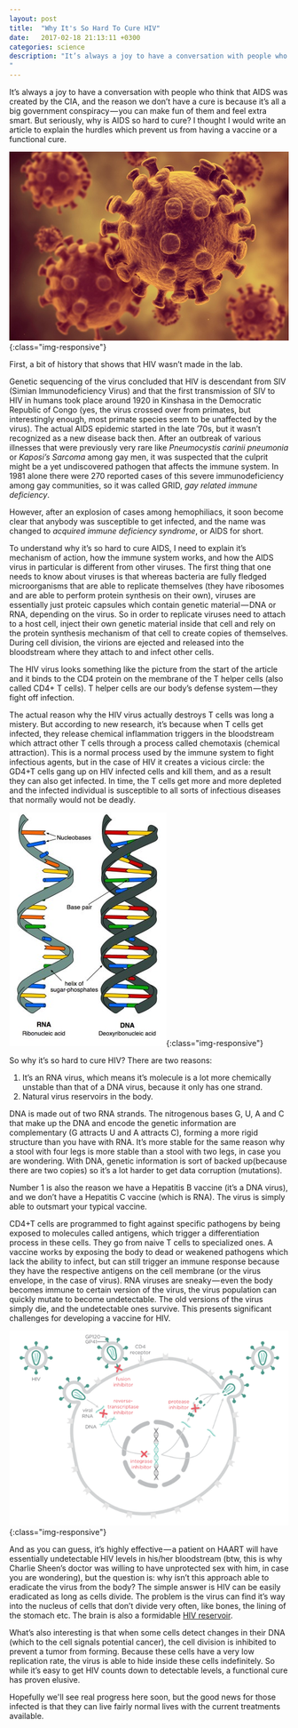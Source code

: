 ```yaml
---
layout: post
title:  "Why It's So Hard To Cure HIV"
date:   2017-02-18 21:13:11 +0300
categories: science
description: "It’s always a joy to have a conversation with people who think that AIDS was created by the CIA, and the reason we don’t have a cure is because it’s all a big government conspiracy — you can make fun of them and feel extra smart. But seriously, why is AIDS so hard to cure?
"
---
```

It’s always a joy to have a conversation with people who think that AIDS was created by the CIA, and the reason we don’t have a cure is because it’s all a big government conspiracy — you can make fun of them and feel extra smart. But seriously, why is AIDS so hard to cure? I thought I would write an article to explain the hurdles which prevent us from having a vaccine or a functional cure.

![image-title-here](/images/hiv1.jpg){:class="img-responsive"} 

First, a bit of history that shows that HIV wasn’t made in the lab. 

Genetic sequencing of the virus concluded that HIV is descendant from SIV (Simian Immunodeficiency Virus) and that the first transmission of SIV to HIV in humans took place around 1920 in Kinshasa in the Democratic Republic of Congo (yes, the virus crossed over from primates, but interestingly enough, most primate species seem to be unaffected by the virus). The actual AIDS epidemic started in the late ’70s, but it wasn’t recognized as a new disease back then. After an outbreak of various illnesses that were previously very rare like *Pneumocystis carinii pneumonia* or *Kaposi’s Sarcoma* among gay men, it was suspected that the culprit might be a yet undiscovered pathogen that affects the immune system. In 1981 alone there were 270 reported cases of this severe immunodeficiency among gay communities, so it was called GRID, *gay related immune deficiency*.

However, after an explosion of cases among hemophiliacs, it soon become clear that anybody was susceptible to get infected, and the name was changed to *acquired immune deficiency syndrome*, or AIDS for short.

To understand why it’s so hard to cure AIDS, I need to explain it’s mechanism of action, how the immune system works, and how the AIDS virus in particular is different from other viruses. The first thing that one needs to know about viruses is that whereas bacteria are fully fledged microorganisms that are able to replicate themselves (they have ribosomes and are able to perform protein synthesis on their own), viruses are essentially just proteic capsules which contain genetic material — DNA or RNA, depending on the virus. So in order to replicate viruses need to attach to a host cell, inject their own genetic material inside that cell and rely on the protein synthesis mechanism of that cell to create copies of themselves. During cell division, the virions are ejected and released into the bloodstream where they attach to and infect other cells.

The HIV virus looks something like the picture from the start of the article and it binds to the CD4 protein on the membrane of the T helper cells (also called CD4+ T cells). T helper cells are our body’s defense system — they fight off infection.

The actual reason why the HIV virus actually destroys T cells was long a mistery. But according to new research, it’s because when T cells get infected, they release chemical inflammation triggers in the bloodstream which attract other T cells through a process called chemotaxis (chemical attraction). This is a normal process used by the immune system to fight infectious agents, but in the case of HIV it creates a vicious circle: the GD4+T cells gang up on HIV infected cells and kill them, and as a result they can also get infected. In time, the T cells get more and more depleted and the infected individual is susceptible to all sorts of infectious diseases that normally would not be deadly.

![image-title-here](/images/hiv2.jpeg){:class="img-responsive"} 

So why it’s so hard to cure HIV? There are two reasons:

1. It’s an RNA virus, which means it’s molecule is a lot more chemically unstable than that of a DNA virus, because it only has one strand.
2. Natural virus reservoirs in the body.

DNA is made out of two RNA strands. The nitrogenous bases G, U, A and C that make up the DNA and encode the genetic information are complementary (G attracts U and A attracts C), forming a more rigid structure than you have with RNA. It’s more stable for the same reason why a stool with four legs is more stable than a stool with two legs, in case you are wondering. With DNA, genetic information is sort of backed up(because there are two copies) so it’s a lot harder to get data corruption (mutations).

Number 1 is also the reason we have a Hepatitis B vaccine (it’s a DNA virus), and we don’t have a Hepatitis C vaccine (which is RNA). The virus is simply able to outsmart your typical vaccine.

CD4+T cells are programmed to fight against specific pathogens by being exposed to molecules called antigens, which trigger a differentiation process in these cells. They go from naive T cells to specialized ones. A vaccine works by exposing the body to dead or weakened pathogens which lack the ability to infect, but can still trigger an immune response because they have the respective antigens on the cell membrane (or the virus envelope, in the case of virus). RNA viruses are sneaky — even the body becomes immune to certain version of the virus, the virus population can quickly mutate to become undetectable. The old versions of the virus simply die, and the undetectable ones survive. This presents significant challenges for developing a vaccine for HIV.

![image-title-here](/images/hiv3.png){:class="img-responsive"}  

And as you can guess, it’s highly effective — a patient on HAART will have essentially undetectable HIV levels in his/her bloodstream (btw, this is why Charlie Sheen’s doctor was willing to have unprotected sex with him, in case you are wondering), but the question is: why isn’t this approach able to eradicate the virus from the body? The simple answer is HIV can be easily eradicated as long as cells divide. The problem is the virus can find it’s way into the nucleus of cells that don’t divide very often, like bones, the lining of the stomach etc. The brain is also a formidable [HIV reservoir](https://www.poz.com/article/brain-reservoir-23545-5827).

What’s also interesting is that when some cells detect changes in their DNA (which to the cell signals potential cancer), the cell division is inhibited to prevent a tumor from forming. Because these cells have a very low replication rate, the virus is able to hide inside these cells indefinitely. So while it’s easy to get HIV counts down to detectable levels, a functional cure has proven elusive.

Hopefully we'll see real progress here soon, but the good news for those infected is that they can live fairly normal lives with the current treatments available.
